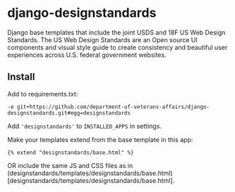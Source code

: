 django-designstandards
======================

Django base templates that include the joint USDS and 18F US Web Design
Standards. The US Web Design Standards are an Open source UI components
and visual style guide to create consistency and beautiful user experiences
across U.S. federal government websites.

## Install

Add to requirements.txt:

    -e git+https://github.com/department-of-veterans-affairs/django-designstandards.git#egg=designstandards

Add `'designstandards'` to `INSTALLED_APPS` in settings.

Make your templates extend from the base template in this app:

    {% extend "designstandards/base.html" %}

OR include the same JS and CSS files as in (designstandards/templates/designstandards/base.html)[designstandards/templates/designstandards/base.html].
